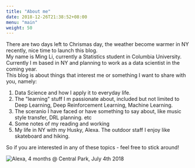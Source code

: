 ```yaml
---
title: "About me"
date: 2018-12-26T21:38:52+08:00
menu: "main"
weight: 50
---
```


There are two days left to Chrismas day, the weather become warmer in NY recently, nice time to launch this blog.  
My name is Ming Li, currently a Statistics student in Columbia University. 
Currently I m based in NY and planning to work as a data scientist in the coming year.  
This blog is about things that interest me or something I want to share with you, namely:

1. Data Science and how I apply it to everyday life.
2. The "learning" stuff I m passionate about, included but not limited to Deep Learning, Deep Reinforcement Learning, Machine Learning.
3. The sceranio I have faced or have something to say about, like music style transfer, DRL planning. etc
4. Some notes of my reading and working
5. My life in NY with my Husky, Alexa. The outdoor staff I enjoy like skateboard and hiking.

So if you are interested in any of these topics - feel free to stick around!

![Alexa, 4 months @ Central Park, July 4th 2018](/img/Alexa_4_months.jpg)
